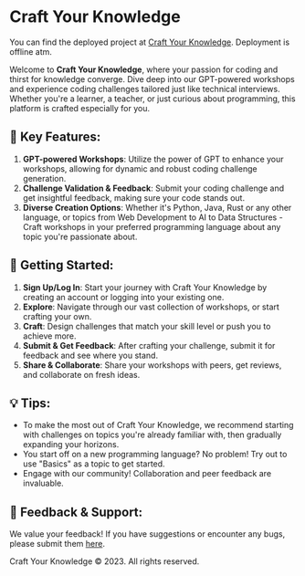 # Craft Your Knowledge

You can find the deployed project at [Craft Your Knowledge](https://craft-your-knowledge.onrender.com). Deployment is offline atm.

Welcome to **Craft Your Knowledge**, where your passion for coding and thirst for knowledge converge. Dive deep into our GPT-powered workshops and experience coding challenges tailored just like technical interviews. Whether you're a learner, a teacher, or just curious about programming, this platform is crafted especially for you.

## 🌟 Key Features:

1. **GPT-powered Workshops**: Utilize the power of GPT to enhance your workshops, allowing for dynamic and robust coding challenge generation.
2. **Challenge Validation & Feedback**: Submit your coding challenge and get insightful feedback, making sure your code stands out.
3. **Diverse Creation Options**: Whether it's Python, Java, Rust or any other language, or topics from Web Development to AI to Data Structures - Craft workshops in your preferred programming language about any topic you're passionate about.

## 🚀 Getting Started:

1. **Sign Up/Log In**: Start your journey with Craft Your Knowledge by creating an account or logging into your existing one.
2. **Explore**: Navigate through our vast collection of workshops, or start crafting your own.
3. **Craft**: Design challenges that match your skill level or push you to achieve more.
4. **Submit & Get Feedback**: After crafting your challenge, submit it for feedback and see where you stand.
5. **Share & Collaborate**: Share your workshops with peers, get reviews, and collaborate on fresh ideas.

## 💡 Tips:

- To make the most out of Craft Your Knowledge, we recommend starting with challenges on topics you're already familiar with, then gradually expanding your horizons.
- You start off on a new programming language? No problem! Try out to use "Basics" as a topic to get started.
- Engage with our community! Collaboration and peer feedback are invaluable.

## 📝 Feedback & Support:

We value your feedback! If you have suggestions or encounter any bugs, please submit them [here](https://github.com/Satttoshi/craft-your-knowledge/issues).

Craft Your Knowledge © 2023. All rights reserved.
